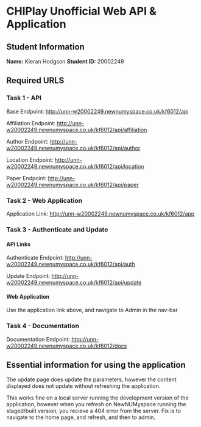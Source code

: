 # CHIPlay Unofficial Web API & Application

## Student Information

**Name:** Kieran Hodgson
**Student ID:** 20002249

## Required URLS

### Task 1 - API

Base Endpoint: <http://unn-w20002249.newnumyspace.co.uk/kf6012/api>

Affiliation Endpoint: <http://unn-w20002249.newnumyspace.co.uk/kf6012/api/affiliation>

Author Endpoint: <http://unn-w20002249.newnumyspace.co.uk/kf6012/api/author>

Location Endpoint: <http://unn-w20002249.newnumyspace.co.uk/kf6012/api/location>

Paper Endpoint: <http://unn-w20002249.newnumyspace.co.uk/kf6012/api/paper>

### Task 2 - Web Application

Application Link: <http://unn-w20002249.newnumyspace.co.uk/kf6012/app>

### Task 3 - Authenticate and Update

#### API Links

Authenticate Endpoint: <http://unn-w20002249.newnumyspace.co.uk/kf6012/api/auth>

Update Endpoint: <http://unn-w20002249.newnumyspace.co.uk/kf6012/api/update>

#### Web Application

Use the application link above, and navigate to Admin in the nav-bar

### Task 4 - Documentation

Documentation Endpoint: <http://unn-w20002249.newnumyspace.co.uk/kf6012/docs>

## Essential information for using the application

The update page does update the parameters, however the content displayed does not update without refreshing the application.

This works fine on a local server running the development version of the application, however when you refresh on NewNUMyspace running the
staged/built version, you recieve a 404 error from the server. Fix is to navigate to the home page, and refresh, and then to admin.
